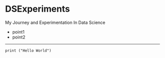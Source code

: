 # DSExperiments
My Journey and Experimentation In Data Science
- point1
- point2
---
```
print ("Hello World")
```

